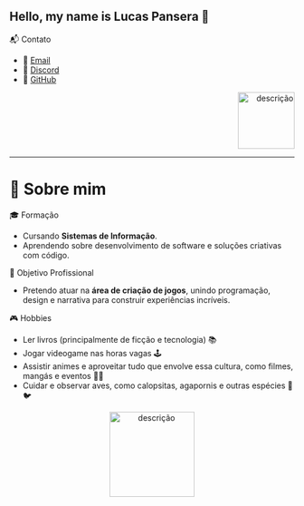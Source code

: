 ## Hello, my name is Lucas Pansera 👋

 📬 Contato

- 📧 [Email](mailto:lucaspansera12345@gmail.com)
- 💬 [Discord](https://discordapp.com/users/lucas_13._.)
- 🐙 [GitHub](https://github.com/Pansera13)
<p style="text-align: right; margin-top: 0;">
  <img src="https://i.pinimg.com/originals/df/7a/09/df7a0917f63046928f6a9b80838efdaf.gif" 
       alt="descrição" width="100">
</p>




---
# 👋 Sobre mim

🎓 Formação
- Cursando **Sistemas de Informação**.
- Aprendendo sobre desenvolvimento de software e soluções criativas com código.

🎯 Objetivo Profissional
- Pretendo atuar na **área de criação de jogos**, unindo programação, design e narrativa para construir experiências incríveis.

🎮 Hobbies
- Ler livros (principalmente de ficção e tecnologia) 📚
- Jogar videogame nas horas vagas 🕹️
- Assistir animes e aproveitar tudo que envolve essa cultura, como filmes, mangás e eventos 🎥🎉
- Cuidar e observar aves, como calopsitas, agapornis e outras espécies 🦜🐦

<p align="center">
  <img src="https://i.pinimg.com/originals/df/7a/09/df7a0917f63046928f6a9b80838efdaf.gif" alt="descrição" width="150">
</p>
